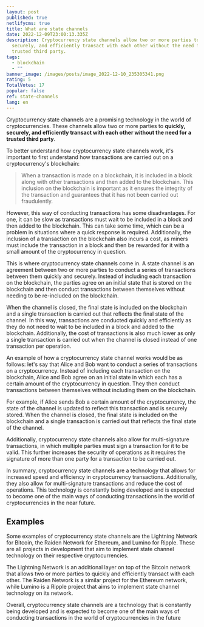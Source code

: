 ```yaml
---
layout: post
published: true
netlifycms: true
title: What are state channels
date: 2022-12-09T23:00:13.335Z
description: Cryptocurrency state channels allow two or more parties to quickly,
  securely, and efficiently transact with each other without the need for a
  trusted third party.
tags:
  - blockchain
  - ""
banner_image: /images/posts/image_2022-12-10_235305341.png
rating: 5
TotalVotes: 17
popular: false
ref: state-channels
lang: en
---
```

Cryptocurrency state channels are a promising technology in the world of cryptocurrencies. These channels allow two or more parties to **quickly, securely, and efficiently transact with each other without the need for a trusted third party**.

To better understand how cryptocurrency state channels work, it's important to first understand how transactions are carried out on a cryptocurrency's blockchain:

> When a transaction is made on a blockchain, it is included in a block along with other transactions and then added to the blockchain. This inclusion on the blockchain is important as it ensures the integrity of the transaction and guarantees that it has not been carried out fraudulently.

However, this way of conducting transactions has some disadvantages. For one, it can be slow as transactions must wait to be included in a block and then added to the blockchain. This can take some time, which can be a problem in situations where a quick response is required. Additionally, the inclusion of a transaction on the blockchain also incurs a cost, as miners must include the transaction in a block and then be rewarded for it with a small amount of the cryptocurrency in question.

This is where cryptocurrency state channels come in. A state channel is an agreement between two or more parties to conduct a series of transactions between them quickly and securely. Instead of including each transaction on the blockchain, the parties agree on an initial state that is stored on the blockchain and then conduct transactions between themselves without needing to be re-included on the blockchain.

When the channel is closed, the final state is included on the blockchain and a single transaction is carried out that reflects the final state of the channel. In this way, transactions are conducted quickly and efficiently as they do not need to wait to be included in a block and added to the blockchain. Additionally, the cost of transactions is also much lower as only a single transaction is carried out when the channel is closed instead of one transaction per operation.

An example of how a cryptocurrency state channel works would be as follows: let's say that Alice and Bob want to conduct a series of transactions on a cryptocurrency. Instead of including each transaction on the blockchain, Alice and Bob agree on an initial state in which each has a certain amount of the cryptocurrency in question. They then conduct transactions between themselves without including them on the blockchain.

For example, if Alice sends Bob a certain amount of the cryptocurrency, the state of the channel is updated to reflect this transaction and is securely stored. When the channel is closed, the final state is included on the blockchain and a single transaction is carried out that reflects the final state of the channel.

Additionally, cryptocurrency state channels also allow for multi-signature transactions, in which multiple parties must sign a transaction for it to be valid. This further increases the security of operations as it requires the signature of more than one party for a transaction to be carried out.

In summary, cryptocurrency state channels are a technology that allows for increased speed and efficiency in cryptocurrency transactions. Additionally, they also allow for multi-signature transactions and reduce the cost of operations. This technology is constantly being developed and is expected to become one of the main ways of conducting transactions in the world of cryptocurrencies in the near future.

## E﻿xamples

Some examples of cryptocurrency state channels are the Lightning Network for Bitcoin, the Raiden Network for Ethereum, and Lumino for Ripple. These are all projects in development that aim to implement state channel technology on their respective cryptocurrencies.

The Lightning Network is an additional layer on top of the Bitcoin network that allows two or more parties to quickly and efficiently transact with each other. The Raiden Network is a similar project for the Ethereum network, while Lumino is a Ripple project that aims to implement state channel technology on its network.

Overall, cryptocurrency state channels are a technology that is constantly being developed and is expected to become one of the main ways of conducting transactions in the world of cryptocurrencies in the future